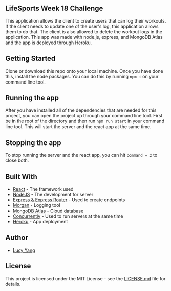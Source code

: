
## LifeSports Week 18 Challenge 

This application allows the client to create users that can log their workouts. If the client needs to update one of the user's log, this application allows them to do that. The client is also allowed to delete the workout logs in the application. This app was made with node.js, express, and MongoDB Atlas and the app is deployed through Heroku.

## Getting Started

Clone or download this repo onto your local machine. Once you have done this, install the node packages. You can do this by running ```npm i``` on your command line tool.


## Running the app

After you have installed all of the dependencies that are needed for this project, you can open the project up through your command line tool. First be in the root of the directory and then run ```npm run start``` in your command line tool. This will start the server and the react app at the same time.


## Stopping the app

To stop running the server and the react app, you can hit ```command + z``` to close both.


## Built With

* [React](https://github.com/facebook/react) - The framework used
* [NodeJS](https://github.com/nodejs/node) - The development for server
* [Express & Express Router](https://github.com/expressjs/express) - Used to create endpoints
* [Morgan](https://github.com/expressjs/morgan) - Logging tool
* [MongoDB Atlas](https://www.mongodb.com/cloud/atlas) - Cloud database
* [Concurrently](https://github.com/kimmobrunfeldt/concurrently) - Used to run servers at the same time
* [Heroku](https://www.heroku.com) - App deployment

## Author

* [Lucy Yang](https://github.com/l-yang-05)


## License

This project is licensed under the MIT License - see the [LICENSE.md](LICENSE.md) file for details.
